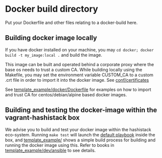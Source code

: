 # Docker build directory
Put your Dockerfile and other files relating to a docker-build here.

## Building docker image locally
If you have docker installed on your machine, you may `cd docker; docker build -t my_image:local .`  and build the image.

This image can be built and operated behind a corporate proxy where the base os needs to trust a custom CA.
While building locally using the Makefile, you may set the environment variable CUSTOM_CA to a custom .crt file in order to import it into the docker image. See [conf/certificates](conf/certificates)

See [template_example/docker/Dockerfile](https://github.com/fredrikhgrelland/vagrant-hashistack-template/blob/master/template_example/docker/Dockerfile) for examples on how to import and trust CA for centos/debian/alpine based docker images.

## Building and testing the docker-image within the vagrant-hashistack box
We advise you to build and test your docker image within the hashistack eco-system. Running `make test` will launch the [default playbook](../dev/ansible/playbook.yml) inside the box, and [template_example/](../template_example/) shows a simple build process for building and running the docker image using this. Refer to books in [template_example/dev/ansible](https://github.com/fredrikhgrelland/vagrant-hashistack-template/tree/master/template_example/dev/ansible) to see details.
